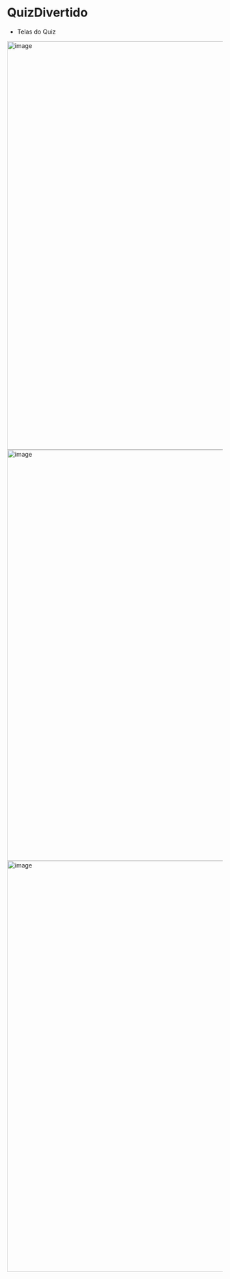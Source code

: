 # QuizDivertido

- Telas do Quiz
<img width="953" alt="image" src="https://github.com/user-attachments/assets/8b8307fb-0281-4d37-9eca-ec0b6268f725" />
<img width="959" alt="image" src="https://github.com/user-attachments/assets/e44059cb-e809-41c9-84ae-55f83f9d65d5" />
<img width="959" alt="image" src="https://github.com/user-attachments/assets/0d9533a6-4f99-4f94-acdd-a668fb6f4ade" />

